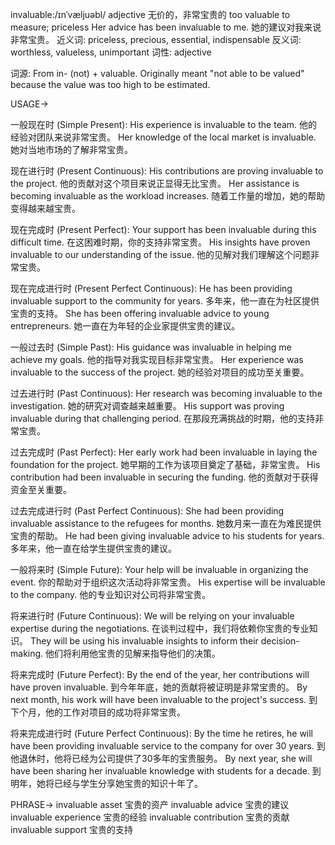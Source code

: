 invaluable:/ɪnˈvæljuəbl/
adjective
无价的，非常宝贵的
too valuable to measure; priceless
Her advice has been invaluable to me. 她的建议对我来说非常宝贵。
近义词: priceless, precious, essential, indispensable
反义词: worthless, valueless, unimportant
词性: adjective

词源:
From in- (not) + valuable.  Originally meant "not able to be valued" because the value was too high to be estimated.


USAGE->

一般现在时 (Simple Present):
His experience is invaluable to the team.  他的经验对团队来说非常宝贵。
Her knowledge of the local market is invaluable. 她对当地市场的了解非常宝贵。

现在进行时 (Present Continuous):
His contributions are proving invaluable to the project. 他的贡献对这个项目来说正显得无比宝贵。
Her assistance is becoming invaluable as the workload increases. 随着工作量的增加，她的帮助变得越来越宝贵。

现在完成时 (Present Perfect):
Your support has been invaluable during this difficult time. 在这困难时期，你的支持非常宝贵。
His insights have proven invaluable to our understanding of the issue. 他的见解对我们理解这个问题非常宝贵。

现在完成进行时 (Present Perfect Continuous):
He has been providing invaluable support to the community for years. 多年来，他一直在为社区提供宝贵的支持。
She has been offering invaluable advice to young entrepreneurs. 她一直在为年轻的企业家提供宝贵的建议。


一般过去时 (Simple Past):
His guidance was invaluable in helping me achieve my goals. 他的指导对我实现目标非常宝贵。
Her experience was invaluable to the success of the project. 她的经验对项目的成功至关重要。

过去进行时 (Past Continuous):
Her research was becoming invaluable to the investigation. 她的研究对调查越来越重要。
His support was proving invaluable during that challenging period. 在那段充满挑战的时期，他的支持非常宝贵。


过去完成时 (Past Perfect):
Her early work had been invaluable in laying the foundation for the project. 她早期的工作为该项目奠定了基础，非常宝贵。
His contribution had been invaluable in securing the funding. 他的贡献对于获得资金至关重要。

过去完成进行时 (Past Perfect Continuous):
She had been providing invaluable assistance to the refugees for months. 她数月来一直在为难民提供宝贵的帮助。
He had been giving invaluable advice to his students for years. 多年来，他一直在给学生提供宝贵的建议。


一般将来时 (Simple Future):
Your help will be invaluable in organizing the event. 你的帮助对于组织这次活动将非常宝贵。
His expertise will be invaluable to the company. 他的专业知识对公司将非常宝贵。

将来进行时 (Future Continuous):
We will be relying on your invaluable expertise during the negotiations. 在谈判过程中，我们将依赖你宝贵的专业知识。
They will be using his invaluable insights to inform their decision-making. 他们将利用他宝贵的见解来指导他们的决策。


将来完成时 (Future Perfect):
By the end of the year, her contributions will have proven invaluable. 到今年年底，她的贡献将被证明是非常宝贵的。
By next month, his work will have been invaluable to the project's success. 到下个月，他的工作对项目的成功将非常宝贵。

将来完成进行时 (Future Perfect Continuous):
By the time he retires, he will have been providing invaluable service to the company for over 30 years. 到他退休时，他将已经为公司提供了30多年的宝贵服务。
By next year, she will have been sharing her invaluable knowledge with students for a decade. 到明年，她将已经与学生分享她宝贵的知识十年了。


PHRASE->
invaluable asset 宝贵的资产
invaluable advice 宝贵的建议
invaluable experience 宝贵的经验
invaluable contribution 宝贵的贡献
invaluable support 宝贵的支持
